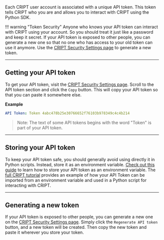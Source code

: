 Each CRIPT user account is associated with a unique API token. This token tells CRIPT who you are and allows you to interact with CRIPT using the Python SDK.

!!! warning "Token Security"
    Anyone who knows your API token can interact with CRIPT using your account. So you should treat it just like a password and keep it secret. If your API token is exposed to other people, you can generate a new one so that no one who has access to your old token can use it anymore. Use the
    <a href="https://criptapp.org/security/" target="_blank">CRIPT Security Settings page</a>
    to generate a new token.

---

## Getting your API token

To get your API token, visit the <a href="https://criptapp.org/security/" target="_blank">CRIPT Security Settings page</a>. Scroll to the API token section and click the `Copy` button. This will copy your API token so that you can paste it somewhere else.

**Example**

```yaml
API Token: Token 4abc478b25e30766652f76103b978349c4c4b214
```

> Note: The text of some API tokens begins with the word "Token" is part of your API token.

---

## Storing your API token
To keep your API token safe, you should generally avoid using directly it
in Python scripts. Instead, store it as an environment variable.
<a href="https://gargankush.medium.com/storing-api-keys-as-environmental-variable-for-windows-linux-and-mac-and-accessing-it-through-974ba7c5109f" target="_blank">Check out this guide</a> to learn how to store your API token as an environment variable. The <a href="../full_tutorial/#connect-to-cript" target="_blank">full CRIPT tutorial</a> provides an example of how your API Token can be imported from an environment variable and used in a Python script
for interacting with CRIPT.

---

## Generating a new token

 If your API token is exposed to other people, you can generate a new one on the <a href="https://criptapp.org/security/" target="_blank">CRIPT Security Settings page</a>. Simply click the `Regenerate API token` button, and a new token will be created. Then copy the new token and paste it wherever you store your token.
